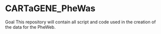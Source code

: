 # CARTaGENE_PheWas

Goal This repository will contain all script and code used in the creation of the data for the PheWeb.
